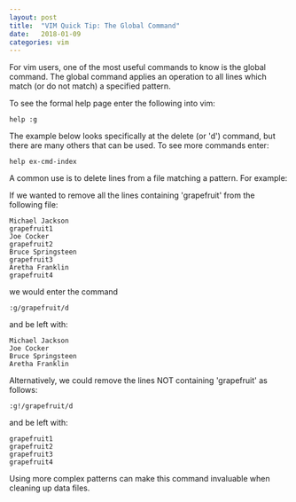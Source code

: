 ```yaml
---
layout: post
title:  "VIM Quick Tip: The Global Command"
date:   2018-01-09
categories: vim
---
```


For vim users, one of the most useful commands to know is the global command. The global command applies an operation to all lines which match (or do not match) a specified pattern.

To see the formal help page enter the following into vim:

    help :g

The example below looks specifically at the delete (or 'd') command, but there are many others that can be used.  To see more commands enter:

    help ex-cmd-index

A common use is to delete lines from a file matching a pattern.  For example:

If we wanted to remove all the lines containing 'grapefruit' from the following file:

```
Michael Jackson
grapefruit1
Joe Cocker
grapefruit2
Bruce Springsteen
grapefruit3
Aretha Franklin
grapefruit4
```

we would enter the command

    :g/grapefruit/d

and be left with:


```
Michael Jackson
Joe Cocker
Bruce Springsteen
Aretha Franklin
```

Alternatively, we could remove the lines NOT containing 'grapefruit' as follows:

    :g!/grapefruit/d 

and be left with:

```
grapefruit1
grapefruit2
grapefruit3
grapefruit4
```

Using more complex patterns can make this command invaluable when cleaning up data files.

